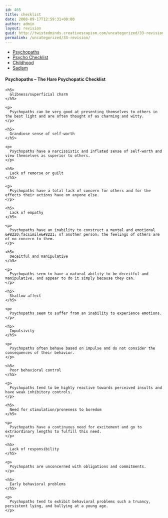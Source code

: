 ```yaml
---
id: 465
title: checklist
date: 2008-09-17T12:59:31+00:00
author: admin
layout: revision
guid: http://twistedminds.creativescapism.com/uncategorized/33-revision/
permalink: /uncategorized/33-revision/
---
```

<p class="dropcap-first">
  <ul id="navlist">
    <li>
      <a href="/psychology/psychopaths/" title="definition of psychopaths and how do they behave">Psychopaths</a>
    </li>
    <li id="active">
      <a href="/psychology/checklist/" id="current" title="The Hare psychopathic checklist">Psycho Checklist</a>
    </li>
    <li>
      <a href="/psychology/childhood/" title="the effects that their early childooh have had">Childhood</a>
    </li>
    <li>
      <a href="/psychology/sadism/" title="serial killers and sexual sadism">Sadism</a>
    </li>
  </ul>
  
  <div class="body">
    <h4>
      Psychopaths &#8211; The Hare Psychopatic Checklist
    </h4>
    
    <h5>
      Glibness/superficial charm
    </h5>
    
    <p>
      Psychopaths can be very good at presenting themselves to others in the best light and are often thought of as charming and witty.
    </p>
    
    <h5>
      Grandiose sense of self-worth
    </h5>
    
    <p>
      Psychopaths have a narcissistic and inflated sense of self-worth and view themselves as superior to others.
    </p>
    
    <h5>
      Lack of remorse or guilt
    </h5>
    
    <p>
      Psychopaths have a total lack of concern for others and for the effects their actions have on anyone else.
    </p>
    
    <h5>
      Lack of empathy
    </h5>
    
    <p>
      Psychopaths have an inability to construct a mental and emotional &#8220;facsimile&#8221; of another person; the feelings of others are of no concern to them.
    </p>
    
    <h5>
      Deceitful and manipulative
    </h5>
    
    <p>
      Psychopaths seem to have a natural ability to be deceitful and manipulative, and appear to do it simply because they can.
    </p>
    
    <h5>
      Shallow affect
    </h5>
    
    <p>
      Psychopaths seem to suffer from an inability to experience emotions.
    </p>
    
    <h5>
      Impulsivity
    </h5>
    
    <p>
      Psychopaths often behave based on impulse and do not consider the consequences of their behavior.
    </p>
    
    <h5>
      Poor behavioral control
    </h5>
    
    <p>
      Psychopaths tend to be highly reactive towards perceived insults and have weak inhibitory controls.
    </p>
    
    <h5>
      Need for stimulation/proneness to boredom
    </h5>
    
    <p>
      Psychopaths have a continuous need for excitement and go to extraordinary lengths to fulfill this need.
    </p>
    
    <h5>
      Lack of responsibility
    </h5>
    
    <p>
      Psychopaths are unconcerned with obligations and commitments.
    </p>
    
    <h5>
      Early behavioral problems
    </h5>
    
    <p>
      Psychopaths tend to exhibit behavioral problems such a truancy, persistent lying, and bullying at a young age.
    </p>